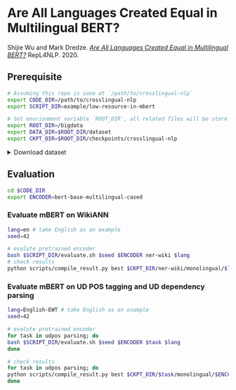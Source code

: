 # Are All Languages Created Equal in Multilingual BERT?

Shijie Wu and Mark Dredze. [*Are All Languages Created Equal in Multilingual BERT?*](https://arxiv.org/abs/2005.09093) RepL4NLP. 2020.

## Prerequisite

```bash
# Assuming this repo is save at `/path/to/crosslingual-nlp`
export CODE_DIR=/path/to/crosslingual-nlp
export SCRIPT_DIR=example/low-resource-in-mbert

# Set envrionment variable `ROOT_DIR`, all related files will be store in this directory.
export ROOT_DIR=/bigdata
export DATA_DIR=$ROOT_DIR/dataset
export CKPT_DIR=$ROOT_DIR/checkpoints/crosslingual-nlp
```

<details>

<summary>Download dataset</summary>

```bash
mkdir -p $DATA_DIR && cd $DATA_DIR

# download WikiANN
mkdir -p $DATA_DIR/ner-wiki && cd $DATA_DIR/ner-wiki
# download https://www.amazon.com/clouddrive/share/d3KGCRCIYwhKJF0H3eWA26hjg2ZCRhjpEQtDL70FSBN
# and put each language folder under $DATA_DIR/ner-wiki

# download Universal Dependency (v2.3)
mkdir -p $DATA_DIR/universaldependencies && cd $DATA_DIR/universaldependencies
# download https://lindat.mff.cuni.cz/repository/xmlui/handle/11234/1-2895
# and unzip ud-treebanks-v2.3.tgz under $DATA_DIR/universaldependencies
```

</details>


## Evaluation

```bash
cd $CODE_DIR
export ENCODER=bert-base-multilingual-cased
```

### Evaluate mBERT on WikiANN
```bash
lang=en # take English as an example
seed=42

# evalute pretrained encoder
bash $SCRIPT_DIR/evaluate.sh $seed $ENCODER ner-wiki $lang
# check results
python scripts/compile_result.py best $CKPT_DIR/ner-wiki/monolingual/$lang/$ENCODER
```

### Evaluate mBERT on UD POS tagging and UD dependency parsing
```bash
lang=English-EWT # take English as an example
seed=42

# evalute pretrained encoder
for task in udpos parsing; do
bash $SCRIPT_DIR/evaluate.sh $seed $ENCODER $task $lang
done

# check results
for task in udpos parsing; do
python scripts/compile_result.py best $CKPT_DIR/$task/monolingual/$ENCODER
done
```
